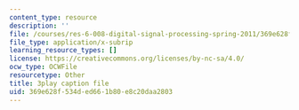 ```yaml
---
content_type: resource
description: ''
file: /courses/res-6-008-digital-signal-processing-spring-2011/369e628f534ded661b80e8c20daa2803_XT6o4IRTcLk.srt
file_type: application/x-subrip
learning_resource_types: []
license: https://creativecommons.org/licenses/by-nc-sa/4.0/
ocw_type: OCWFile
resourcetype: Other
title: 3play caption file
uid: 369e628f-534d-ed66-1b80-e8c20daa2803
---
```

